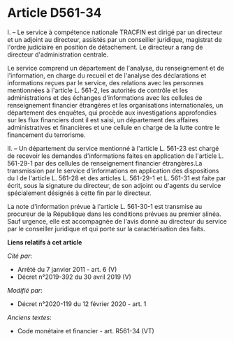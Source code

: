 # Article D561-34

I. – Le service à compétence nationale TRACFIN est dirigé par un directeur et un adjoint au directeur, assistés par un
conseiller juridique, magistrat de l'ordre judiciaire en position de détachement. Le directeur a rang de directeur
d'administration centrale.

Le service comprend un département de l'analyse, du renseignement et de l'information, en charge du recueil et de l'analyse
des déclarations et informations reçues par le service, des relations avec les personnes mentionnées à l'article L. 561-2,
les autorités de contrôle et les administrations et des échanges d'informations avec les cellules de renseignement financier
étrangères et les organisations internationales, un département des enquêtes, qui procède aux investigations approfondies sur
les flux financiers dont il est saisi, un département des affaires administratives et financières et une cellule en charge de
la lutte contre le financement du terrorisme.

II. – Un département du service mentionné à l'article L. 561-23 est chargé de recevoir les demandes d'informations faites en
application de l'article L. 561-29-1 par des cellules de renseignement financier étrangères.La transmission par le service
d'informations en application des dispositions du I de l'article L. 561-28 et des articles L. 561-29-1 et L. 561-31 est faite
par écrit, sous la signature du directeur, de son adjoint ou d'agents du service spécialement désignés à cette fin par le
directeur.

La note d'information prévue à l'article L. 561-30-1 est transmise au procureur de la République dans les conditions prévues
au premier alinéa. Sauf urgence, elle est accompagnée de l'avis donné au directeur du service par le conseiller juridique et
qui porte sur la caractérisation des faits.

**Liens relatifs à cet article**

_Cité par_:

  - Arrêté du 7 janvier 2011 - art. 6 (V)
  - Décret n°2019-392 du 30 avril 2019 (V)

_Modifié par_:

  - Décret n°2020-119 du 12 février 2020 - art. 1

_Anciens textes_:

  - Code monétaire et financier - art. R561-34 (VT)
